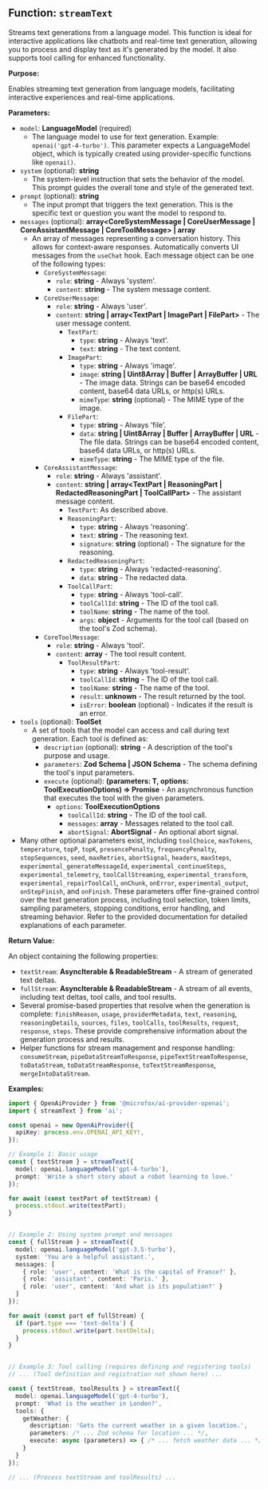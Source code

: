 ## Function: `streamText`

Streams text generations from a language model. This function is ideal for interactive applications like chatbots and real-time text generation, allowing you to process and display text as it's generated by the model. It also supports tool calling for enhanced functionality.

**Purpose:**

Enables streaming text generation from language models, facilitating interactive experiences and real-time applications.

**Parameters:**

- `model`: **LanguageModel** (required)
  - The language model to use for text generation. Example: `openai('gpt-4-turbo')`. This parameter expects a LanguageModel object, which is typically created using provider-specific functions like `openai()`.
- `system` (optional): **string**
  - The system-level instruction that sets the behavior of the model. This prompt guides the overall tone and style of the generated text.
- `prompt` (optional): **string**
  - The input prompt that triggers the text generation. This is the specific text or question you want the model to respond to.
- `messages` (optional): **array<CoreSystemMessage | CoreUserMessage | CoreAssistantMessage | CoreToolMessage> | array<UIMessage>**
  - An array of messages representing a conversation history. This allows for context-aware responses. Automatically converts UI messages from the `useChat` hook. Each message object can be one of the following types:
    - `CoreSystemMessage`:
      - `role`: **string** - Always 'system'.
      - `content`: **string** - The system message content.
    - `CoreUserMessage`:
      - `role`: **string** - Always 'user'.
      - `content`: **string | array<TextPart | ImagePart | FilePart>** - The user message content.
        - `TextPart`:
          - `type`: **string** - Always 'text'.
          - `text`: **string** - The text content.
        - `ImagePart`:
          - `type`: **string** - Always 'image'.
          - `image`: **string | Uint8Array | Buffer | ArrayBuffer | URL** - The image data. Strings can be base64 encoded content, base64 data URLs, or http(s) URLs.
          - `mimeType`: **string** (optional) - The MIME type of the image.
        - `FilePart`:
          - `type`: **string** - Always 'file'.
          - `data`: **string | Uint8Array | Buffer | ArrayBuffer | URL** - The file data. Strings can be base64 encoded content, base64 data URLs, or http(s) URLs.
          - `mimeType`: **string** - The MIME type of the file.
    - `CoreAssistantMessage`:
      - `role`: **string** - Always 'assistant'.
      - `content`: **string | array<TextPart | ReasoningPart | RedactedReasoningPart | ToolCallPart>** - The assistant message content.
        - `TextPart`: As described above.
        - `ReasoningPart`:
          - `type`: **string** - Always 'reasoning'.
          - `text`: **string** - The reasoning text.
          - `signature`: **string** (optional) - The signature for the reasoning.
        - `RedactedReasoningPart`:
          - `type`: **string** - Always 'redacted-reasoning'.
          - `data`: **string** - The redacted data.
        - `ToolCallPart`:
          - `type`: **string** - Always 'tool-call'.
          - `toolCallId`: **string** - The ID of the tool call.
          - `toolName`: **string** - The name of the tool.
          - `args`: **object** - Arguments for the tool call (based on the tool's Zod schema).
    - `CoreToolMessage`:
      - `role`: **string** - Always 'tool'.
      - `content`: **array<ToolResultPart>** - The tool result content.
        - `ToolResultPart`:
          - `type`: **string** - Always 'tool-result'.
          - `toolCallId`: **string** - The ID of the tool call.
          - `toolName`: **string** - The name of the tool.
          - `result`: **unknown** - The result returned by the tool.
          - `isError`: **boolean** (optional) - Indicates if the result is an error.
- `tools` (optional): **ToolSet**
  - A set of tools that the model can access and call during text generation. Each tool is defined as:
    - `description` (optional): **string** - A description of the tool's purpose and usage.
    - `parameters`: **Zod Schema | JSON Schema** - The schema defining the tool's input parameters.
    - `execute` (optional): **(parameters: T, options: ToolExecutionOptions) => Promise<RESULT>** - An asynchronous function that executes the tool with the given parameters.
      - `options`: **ToolExecutionOptions**
        - `toolCallId`: **string** - The ID of the tool call.
        - `messages`: **array<CoreMessage>** - Messages related to the tool call.
        - `abortSignal`: **AbortSignal** - An optional abort signal.
- Many other optional parameters exist, including `toolChoice`, `maxTokens`, `temperature`, `topP`, `topK`, `presencePenalty`, `frequencyPenalty`, `stopSequences`, `seed`, `maxRetries`, `abortSignal`, `headers`, `maxSteps`, `experimental_generateMessageId`, `experimental_continueSteps`, `experimental_telemetry`, `toolCallStreaming`, `experimental_transform`, `experimental_repairToolCall`, `onChunk`, `onError`, `experimental_output`, `onStepFinish`, and `onFinish`. These parameters offer fine-grained control over the text generation process, including tool selection, token limits, sampling parameters, stopping conditions, error handling, and streaming behavior. Refer to the provided documentation for detailed explanations of each parameter.

**Return Value:**

An object containing the following properties:

- `textStream`: **AsyncIterable<string> & ReadableStream<string>** - A stream of generated text deltas.
- `fullStream`: **AsyncIterable<TextStreamPart> & ReadableStream<TextStreamPart>** - A stream of all events, including text deltas, tool calls, and tool results.
- Several promise-based properties that resolve when the generation is complete: `finishReason`, `usage`, `providerMetadata`, `text`, `reasoning`, `reasoningDetails`, `sources`, `files`, `toolCalls`, `toolResults`, `request`, `response`, `steps`. These provide comprehensive information about the generation process and results.
- Helper functions for stream management and response handling: `consumeStream`, `pipeDataStreamToResponse`, `pipeTextStreamToResponse`, `toDataStream`, `toDataStreamResponse`, `toTextStreamResponse`, `mergeIntoDataStream`.

**Examples:**

```typescript
import { OpenAiProvider } from '@microfox/ai-provider-openai';
import { streamText } from 'ai';

const openai = new OpenAiProvider({
  apiKey: process.env.OPENAI_API_KEY!,
});

// Example 1: Basic usage
const { textStream } = streamText({
  model: openai.languageModel('gpt-4-turbo'),
  prompt: 'Write a short story about a robot learning to love.'
});

for await (const textPart of textStream) {
  process.stdout.write(textPart);
}


// Example 2: Using system prompt and messages
const { fullStream } = streamText({
  model: openai.languageModel('gpt-3.5-turbo'),
  system: 'You are a helpful assistant.',
  messages: [
    { role: 'user', content: 'What is the capital of France?' },
    { role: 'assistant', content: 'Paris.' },
    { role: 'user', content: 'And what is its population?' }
  ]
});

for await (const part of fullStream) {
  if (part.type === 'text-delta') {
    process.stdout.write(part.textDelta);
  }
}


// Example 3: Tool calling (requires defining and registering tools)
// ... (Tool definition and registration not shown here) ...

const { textStream, toolResults } = streamText({
  model: openai.languageModel('gpt-4-turbo'),
  prompt: 'What is the weather in London?',
  tools: {
    getWeather: {
      description: 'Gets the current weather in a given location.',
      parameters: /* ... Zod schema for location ... */,
      execute: async (parameters) => { /* ... fetch weather data ... */ }
    }
  }
});

// ... (Process textStream and toolResults) ...
```
